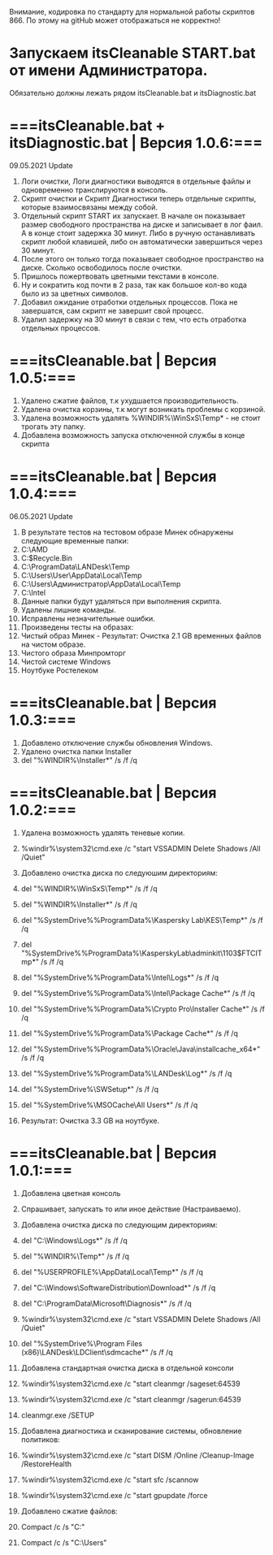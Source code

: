 Внимание, кодировка по стандарту для нормальной работы скриптов 866. По этому на gitHub может отображаться не корректно!

# Запускаем itsCleanable START.bat от имени Администратора.
Обязательно должны лежать рядом itsCleanable.bat и itsDiagnostic.bat

# ===itsCleanable.bat + itsDiagnostic.bat | Версия 1.0.6:===

09.05.2021 Update
1. Логи очистки, Логи диагностики выводятся в отдельные файлы и одновременно транслируются в консоль. 
2. Скрипт очистки и Скрипт Диагностики теперь отдельные скрипты, которые взаимосвязаны между собой.
3. Отдельный скрипт START их запускает. В начале он показывает размер свободного пространства на диске и записывает в лог фаил. А в конце стоит задержка 30 минут. Либо в ручную останавливать скрипт любой клавишей, либо он автоматически завершиться через 30 минут.
4. После этого он только тогда показывает свободное пространство на диске. Сколько освободилось после очистки.
5. Пришлось пожертвовать цветными текстами в консоле.
6. Ну и сократить код почти в 2 раза, так как большое кол-во кода было из за цветных символов.
7. Добавил ожидание отработки отдельных процессов. Пока не завершатся, сам скрипт не завершит свой процесс.
8. Удалил задержку на 30 минут в связи с тем, что есть отработка отдельных процессов.

# ===itsCleanable.bat | Версия 1.0.5:===

1. Удалено сжатие файлов, т.к ухудшается производительность.
2. Удалена очистка корзины, т.к могут возникать проблемы с корзиной.
3. Удалена возможность удалять %WINDIR%\WinSxS\Temp\* - не стоит трогать эту папку.
4. Добавлена возможность запуска отключенной службы в конце скрипта


# ===itsCleanable.bat | Версия 1.0.4:===

06.05.2021 Update

1. В результате тестов на тестовом образе Минек обнаружены следующие временные папки:
2. C:\AMD
3. C:\$Recycle.Bin
4. C:\ProgramData\LANDesk\Temp
5. C:\Users\User\AppData\Local\Temp
6. C:\Users\Администратор\AppData\Local\Temp
7. C:\Intel
8. Данные папки будут удаляться при выполнения скрипта.
9. Удалены лишние команды.
10. Исправлены незначительные ошибки.
11. Произведены тесты на образах:
12. Чистый образ Минек - Результат: Очистка 2.1 GB временных файлов на чистом образе.
13. Чистого образа Минпромторг
14. Чистой системе Windows
15. Ноутбуке Ростелеком

# ===itsCleanable.bat | Версия 1.0.3:===

1. Добавлено отключение службы обновления Windows.
2. Удалено очистка папки Installer
3. del "%WINDIR%\Installer\*" /s /f /q


# ===itsCleanable.bat | Версия 1.0.2:===

1. Удалена возможность удалять теневые копии.
2. %windir%\system32\cmd.exe /c "start VSSADMIN Delete Shadows /All /Quiet"

3. Добавлено очистка диска по следуюшим директориям:
4. del "%WINDIR%\WinSxS\Temp\*" /s /f /q
5. del "%WINDIR%\Installer\*" /s /f /q
6. del "%SystemDrive%\%ProgramData%\Kaspersky Lab\KES\Temp\*" /s /f /q
7. del "%SystemDrive%\%ProgramData%\KasperskyLab\adminkit\1103\$FTCITmp\*" /s /f /q
8. del "%SystemDrive%\%ProgramData%\Intel\Logs\*" /s /f /q
9. del "%SystemDrive%\%ProgramData%\Intel\Package Cache\*" /s /f /q
10. del "%SystemDrive%\%ProgramData%\Crypto Pro\Installer Cache\*" /s /f /q
11. del "%SystemDrive%\%ProgramData%\Package Cache\*" /s /f /q
12. del "%SystemDrive%\%ProgramData%\Oracle\Java\installcache_x64\*" /s /f /q
13. del "%SystemDrive%\%ProgramData%\LANDesk\Log\*" /s /f /q
14. del "%SystemDrive%\SWSetup\*" /s /f /q
15. del "%SystemDrive%\MSOCache\All Users\*" /s /f /q

16. Результат: Очистка 3.3 GB на ноутбуке.

# ===itsCleanable.bat | Версия 1.0.1:===

01. Добавлена цветная консоль
1. Спрашивает, запускать то или иное действие (Настраиваемо).
2. Добавлена очистка диска по следующим директориям:
3. del "C:\Windows\Logs\*" /s /f /q
4. del "%WINDIR%\Temp\*" /s /f /q
5. del "%USERPROFILE%\AppData\Local\Temp\*" /s /f /q
6. del "C:\Windows\SoftwareDistribution\Download\*" /s /f /q
7. del "C:\ProgramData\Microsoft\Diagnosis\*" /s /f /q
8. %windir%\system32\cmd.exe /c "start VSSADMIN Delete Shadows /All /Quiet"
9. del "%SystemDrive%\Program Files (x86)\LANDesk\LDClient\sdmcache\*" /s /f /q

02. Добавлена стандартная очистка диска в отдельной консоли
1. %windir%\system32\cmd.exe /c "start cleanmgr /sageset:64539
2. %windir%\system32\cmd.exe /c "start cleanmgr /sagerun:64539
3. cleanmgr.exe /SETUP

03. Добавлена диагностика и сканирование системы, обновление политиков:
1. %windir%\system32\cmd.exe /c "start DISM /Online /Cleanup-Image /RestoreHealth
2. %windir%\system32\cmd.exe /c "start sfc /scannow
3. %windir%\system32\cmd.exe /c "start gpupdate /force

04. Добавлено сжатие файлов:
1. Compact /c /s "C:\"
2. Compact /c /s "C:\Users"